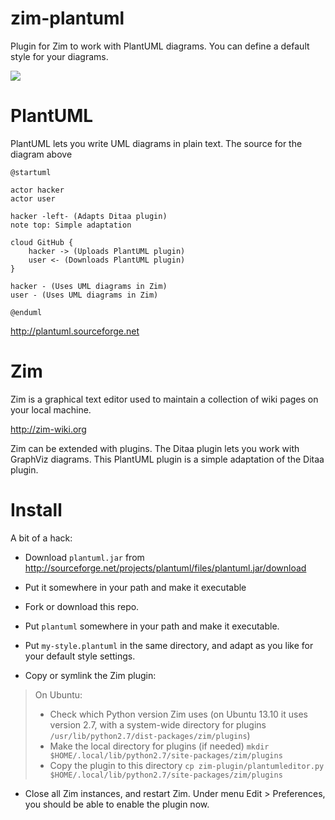 zim-plantuml
============

Plugin for Zim to work with PlantUML diagrams. You can define a default style for your diagrams.

![](https://raw.githubusercontent.com/rolfkleef/zim-plantuml/master/plantuml-sample.png)

PlantUML
========

PlantUML lets you write UML diagrams in plain text. The source for the diagram above

```
@startuml

actor hacker
actor user

hacker -left- (Adapts Ditaa plugin)
note top: Simple adaptation

cloud GitHub {
    hacker -> (Uploads PlantUML plugin)
    user <- (Downloads PlantUML plugin)
}

hacker - (Uses UML diagrams in Zim)
user - (Uses UML diagrams in Zim)

@enduml
```

http://plantuml.sourceforge.net

Zim
===

Zim is a graphical text editor used to maintain a collection of 
wiki pages on your local machine.

http://zim-wiki.org

Zim can be extended with plugins. The Ditaa plugin lets you work with
GraphViz diagrams. This PlantUML plugin is a simple adaptation of the Ditaa plugin.

Install
=======

A bit of a hack:

* Download `plantuml.jar` from http://sourceforge.net/projects/plantuml/files/plantuml.jar/download
* Put it somewhere in your path and make it executable

* Fork or download this repo.
* Put `plantuml` somewhere in your path and make it executable.
* Put `my-style.plantuml` in the same directory, and adapt as you like for your default style settings.
* Copy or symlink the Zim plugin:

> On Ubuntu:
> 
> * Check which Python version Zim uses (on Ubuntu 13.10 it uses version 2.7, with a system-wide directory for plugins `/usr/lib/python2.7/dist-packages/zim/plugins`)
> * Make the local directory for plugins (if needed)
>   `mkdir $HOME/.local/lib/python2.7/site-packages/zim/plugins`
> * Copy the plugin to this directory
>   `cp zim-plugin/plantumleditor.py $HOME/.local/lib/python2.7/site-packages/zim/plugins`

* Close all Zim instances, and restart Zim. Under menu Edit > Preferences, you should be able to enable the plugin now.

